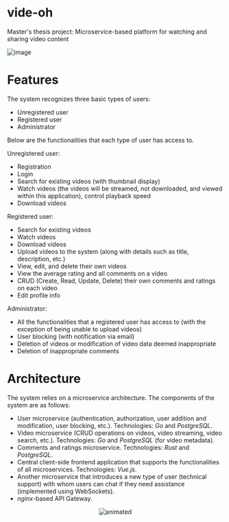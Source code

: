 # vide-oh
Master's thesis project: Microservice-based platform for watching and sharing video content

![image](https://github.com/milomilo33/vide-oh/assets/29868001/9e4af3ab-1eac-49ed-81dc-9bc6e7a4f7c0)

# Features
The system recognizes three basic types of users:
- Unregistered user
- Registered user
- Administrator

Below are the functionalities that each type of user has access to.

Unregistered user:
- Registration
- Login
- Search for existing videos (with thumbnail display)
- Watch videos (the videos will be streamed, not downloaded, and viewed within this application), control playback speed
- Download videos

Registered user:

- Search for existing videos
- Watch videos
- Download videos
- Upload videos to the system (along with details such as title, description, etc.)
- View, edit, and delete their own videos
- View the average rating and all comments on a video
- CRUD (Create, Read, Update, Delete) their own comments and ratings on each video
- Edit profile info

Administrator:

- All the functionalities that a registered user has access to (with the exception of being unable to upload videos)
- User blocking (with notification via email)
- Deletion of videos or modification of video data deemed inappropriate
- Deletion of inappropriate comments

# Architecture
The system relies on a microservice architecture.
The components of the system are as follows:

- User microservice (authentication, authorization, user addition and modification, user blocking, etc.). Technologies: _Go_ and _PostgreSQL_.
- Video microservice (CRUD operations on videos, video streaming, video search, etc.). Technologies: _Go_ and _PostgreSQL_ (for video metadata).
- Comments and ratings microservice. Technologies: _Rust_ and _PostgreSQL_.
- Central client-side frontend application that supports the functionalities of all microservices. Technologies: _Vue.js_.
- Another microservice that introduces a new type of user (technical support) with whom users can chat if they need assistance (implemented using WebSockets).
- _nginx_-based API Gateway.

<p align="center">
  <img src="https://github.com/milomilo33/vide-oh/assets/29868001/780d324c-9054-4299-95f6-e2ee83a62b79" alt="animated" />
</p>

